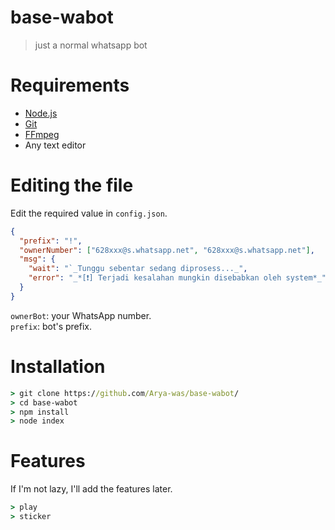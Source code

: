 # base-wabot
> just a normal whatsapp bot
>

# Requirements
* [Node.js](https://nodejs.org/en/)
* [Git](https://git-scm.com/downloads)
* [FFmpeg](https://www.gyan.dev/ffmpeg/builds/)
* Any text editor

#  Editing the file
Edit the required value in `config.json`.
```json
{
  "prefix": "!",
  "ownerNumber": ["628xxx@s.whatsapp.net", "628xxx@s.whatsapp.net"],
  "msg": {
    "wait": "`_Tunggu sebentar sedang diprosess..._",
    "error": "_*[❗] Terjadi kesalahan mungkin disebabkan oleh system*_",
  }
}
```

`ownerBot`: your WhatsApp number.  
`prefix`: bot's prefix.  

# Installation
```cmd
> git clone https://github.com/Arya-was/base-wabot/
> cd base-wabot
> npm install
> node index
```

# Features
If I'm not lazy, I'll add the features later.
```cmd
> play
> sticker
```

